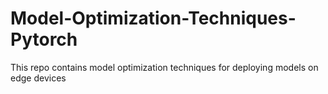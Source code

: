 # Model-Optimization-Techniques-Pytorch
This repo contains model optimization techniques for deploying models on edge devices
